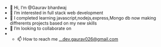 - 👋 Hi, I’m @Gaurav bhardwaj
- 👀 I’m interested in full stack web development
- 🌱 I completed learning javascript,nodejs,express,Mongo db now making diffrerents projects based on my new skills
- 💞️ I’m looking to collaborate on 
- - 📫 How to reach me ...dev.gaurav026@gmail.com

<!---
Gaurav07-droid/Gaurav07-droid is a ✨ special ✨ repository because its `README.md` (this file) appears on your GitHub profile.
You can click the Preview link to take a look at your changes.
--->
